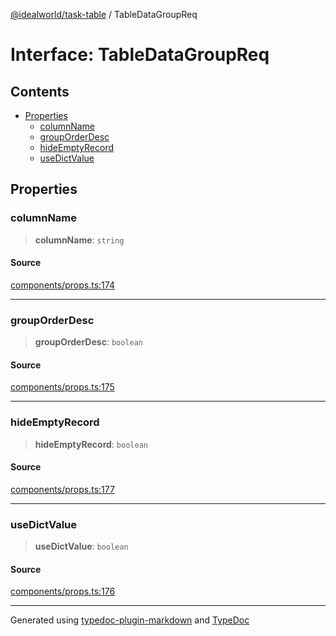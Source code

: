 [@idealworld/task-table](../exports.md) / TableDataGroupReq

# Interface: TableDataGroupReq

## Contents

- [Properties](TableDataGroupReq.md#properties)
  - [columnName](TableDataGroupReq.md#columnname)
  - [groupOrderDesc](TableDataGroupReq.md#grouporderdesc)
  - [hideEmptyRecord](TableDataGroupReq.md#hideemptyrecord)
  - [useDictValue](TableDataGroupReq.md#usedictvalue)

## Properties

### columnName

> **columnName**: `string`

#### Source

[components/props.ts:174](https://github.com/ideal-world/task-table/blob/b775b5f/src/components/props.ts#L174)

***

### groupOrderDesc

> **groupOrderDesc**: `boolean`

#### Source

[components/props.ts:175](https://github.com/ideal-world/task-table/blob/b775b5f/src/components/props.ts#L175)

***

### hideEmptyRecord

> **hideEmptyRecord**: `boolean`

#### Source

[components/props.ts:177](https://github.com/ideal-world/task-table/blob/b775b5f/src/components/props.ts#L177)

***

### useDictValue

> **useDictValue**: `boolean`

#### Source

[components/props.ts:176](https://github.com/ideal-world/task-table/blob/b775b5f/src/components/props.ts#L176)

***

Generated using [typedoc-plugin-markdown](https://www.npmjs.com/package/typedoc-plugin-markdown) and [TypeDoc](https://typedoc.org/)
